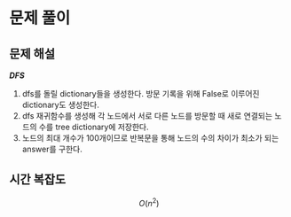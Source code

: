   # 문제 풀이

## 문제 해설

***DFS***

1. dfs를 돌릴 dictionary들을 생성한다. 방문 기록을 위해 False로 이루어진 dictionary도 생성한다.
2. dfs 재귀함수를 생성해 각 노드에서 서로 다른 노드를 방문할 때 새로 연결되는 노드의 수를 tree dictionary에 저장한다.
3. 노드의 최대 개수가 100개이므로 반복문을 통해 노드의 수의 차이가 최소가 되는 answer를 구한다.

## 시간 복잡도

$$O(n^2)$$


